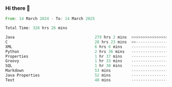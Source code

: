 ### Hi there 👋

<!--
**luoxuanzao/luoxuanzao** is a ✨ _special_ ✨ repository because its `README.md` (this file) appears on your GitHub profile.

Here are some ideas to get you started:

- 🔭 I’m currently working on ...
- 🌱 I’m currently learning ...
- 👯 I’m looking to collaborate on ...
- 🤔 I’m looking for help with ...
- 💬 Ask me about ...
- 📫 How to reach me: ...
- 😄 Pronouns: ...
- ⚡ Fun fact: ...
-->

<!--START_SECTION:waka-->

```rust
From: 14 March 2024 - To: 14 March 2025

Total Time: 326 hrs 26 mins

Java                                   279 hrs 2 mins  >>>>>>>>>>>>>>>>>>>>>----   85.44 %
C                                      28 hrs 23 mins  >>-----------------------   08.70 %
XML                                    6 hrs 6 mins    -------------------------   01.87 %
Python                                 2 hrs 36 mins   -------------------------   00.80 %
Properties                             1 hr 37 mins    -------------------------   00.50 %
Groovy                                 1 hr 33 mins    -------------------------   00.48 %
SQL                                    1 hr 30 mins    -------------------------   00.46 %
Markdown                               53 mins         -------------------------   00.28 %
Java Properties                        52 mins         -------------------------   00.27 %
Text                                   40 mins         -------------------------   00.21 %
```

<!--END_SECTION:waka-->